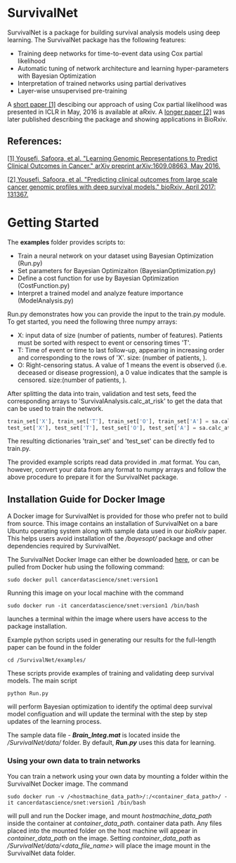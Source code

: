 # SurvivalNet
SurvivalNet is a package for building survival analysis models using deep learning. The SurvivalNet package has the following features:

* Training deep networks for time-to-event data using Cox partial likelihood
* Automatic tuning of network architecture and learning hyper-parameters with Bayesian Optimization
* Interpretation of trained networks using partial derivatives
* Layer-wise unsupervised pre-training

A [short paper [1]](https://arxiv.org/abs/1609.08663) descibing our approach of using Cox partial likelihood was presented in ICLR in May, 2016 is available at aRxiv. A [longer paper [2]](https://doi.org/10.1101/131367) was later published describing the package and showing applications in BioRxiv.
## References:
[[1] Yousefi, Safoora, et al. "Learning Genomic Representations to Predict Clinical Outcomes in Cancer." arXiv preprint arXiv:1609.08663, May 2016.](https://arxiv.org/abs/1609.08663)

[[2] Yousefi, Safoora, et al. "Predicting clinical outcomes from large scale cancer genomic profiles with deep survival models." bioRxiv, April 2017: 131367.](https://doi.org/10.1101/131367)

# Getting Started
The **examples** folder provides scripts to:

* Train a neural network on your dataset using Bayesian Optimization (Run.py)
* Set parameters for Bayesian Optimizaiton (BayesianOptimization.py)
* Define a cost function for use by Bayesian Optimization (CostFunction.py)
* Interpret a trained model and analyze feature importance (ModelAnalysis.py)

Run.py demonstrates how you can provide the input to the train.py module. To get started, you need the following three numpy arrays:

* X: input data of size (number of patients, number of features). Patients must be sorted with respect to event or censoring times 'T'.
* T: Time of event or time to last follow-up, appearing in increasing order and corresponding to the rows of 'X'. size: (number of patients, ).
* O: Right-censoring status. A value of 1 means the event is observed (i.e. deceased or disease progression), a 0 value indicates that the sample is censored. size:(number of patients, ).

After splitting the data into train, validation and test sets, feed the corresponding arrays to 'SurvivalAnalysis.calc\_at\_risk' to get the data that can be used to train the network.
```python
train_set['X'], train_set['T'], train_set['O'], train_set['A'] = sa.calc_at_risk(X_train, T_train, O_train)
test_set['X'], test_set['T'], test_set['O'], test_set['A'] = sa.calc_at_risk(X_test, T_test, O_test)
```
The resulting dictionaries 'train\_set' and 'test\_set' can be directly fed to train.py.

The provided example scripts read data provided in .mat format. You can, however, convert your data from any format to numpy arrays and follow the above procedure to prepare it for the SurvivalNet package.

## Installation Guide for Docker Image

A Docker image for SurvivalNet is provided for those who prefer not to build from source. This image contains an installation of SurvivalNet on a bare Ubuntu operating system along with sample data used in our *bioRxiv* paper. This helps users avoid installation of the */bayesopt/* package and other dependencies required by SurvivalNet.

The SurvivalNet Docker Image can either be downloaded [here](https://hub.docker.com/r/cancerdatascience/snet/), or can be pulled from Docker hub using the following command:
    
    sudo docker pull cancerdatascience/snet:version1

Running this image on your local machine with the command
    
    sudo docker run -it cancerdatascience/snet:version1 /bin/bash

launches a terminal within the image where users have access to the package installation. 

Example python scripts used in generating our results for the full-length paper can be found in the folder 
    
    cd /SurvivalNet/examples/ 

These scripts provide examples of training and validating deep survival models. The main script
    
    python Run.py
    
will perform Bayesian optimization to identify the optimal deep survival model configuation and will update the terminal with the step by step updates of the learning process.

The sample data file - ***Brain_Integ.mat*** is located inside the */SurvivalNet/data/* folder. By default, ***Run.py*** uses this data for learning.


### Using your own data to train networks

You can train a network using your own data by mounting a folder within the SurvivalNet Docker image. The command

    sudo docker run -v /<hostmachine_data_path>/:/<container_data_path>/ -it cancerdatascience/snet:version1 /bin/bash
    
will pull and run the Docker image, and mount *hostmachine_data_path* inside the container at *container_data_path*.  container data path. Any files placed into the mounted folder on the host machine will appear in *container_data_path* on the image. Setting *container_data_path* as */SurvivalNet/data/<data_file_name>* will place the image mount in the SurvivalNet data folder.
  
